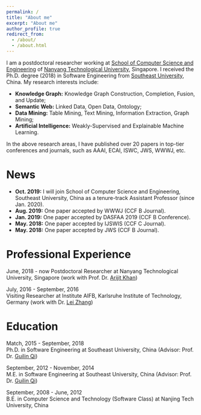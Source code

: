 ```yaml
---
permalink: /
title: "About me"
excerpt: "About me"
author_profile: true
redirect_from: 
  - /about/
  - /about.html
---
```


I am a postdoctoral researcher working at [School of Computer Science and Engineering](http://scse.ntu.edu.sg) of [Nanyang Technological University](https://www.ntu.edu.sg), Singapore. I received the Ph.D. degree (2018) in Software Engineering from [Southeast University](https://www.seu.edu.cn), China. My research interests include:
* **Knowledge Graph:** Knowledge Graph Construction, Completion, Fusion, and Update; 
* **Semantic Web:** Linked Data, Open Data, Ontology;
* **Data Mining:** Table Mining, Text Mining, Information Extraction, Graph Mining;
* **Artificial Intelligence:** Weakly-Supervised and Explainable Machine Learning.

In the above research areas, I have published over 20 papers in top-tier conferences and journals, such as AAAI, ECAI, ISWC, JWS, WWWJ, etc. 

News
======
* **Oct. 2019:** I will join School of Computer Science and Engineering, Southeast University, China as a tenure-track Assistant Professor (since Jan. 2020).
* **Aug. 2019:** One paper accepted by WWWJ (CCF B Journal).
* **Jan. 2019:** One paper accepted by DASFAA 2019 (CCF B Conference).
* **May. 2018:** One paper accepted by IJSWIS (CCF C Journal).
* **May. 2018:** One paper accepted by JWS (CCF B Journal).

Professional Experience
======
June, 2018 - now
Postdoctoral Researcher at Nanyang Technological University, Singapore 
(work with Prof. Dr. [Arijit Khan](https://www.ntu.edu.sg/home/arijit.khan/index.html))

July, 2016 - September, 2016      
Visiting Researcher at Institute AIFB, Karlsruhe Institute of Technology, Germany 
(work with Dr. [Lei Zhang](https://scholar.google.de/citations?user=jr-o314AAAAJ&hl=en))

Education
======
Match, 2015 - September, 2018     
Ph.D. in Software Engineering at Southeast University, China 
(Advisor: Prof. Dr. [Guilin Qi](https://cse.seu.edu.cn/2019/0103/c23024a257135/page.htm))

September, 2012 - November, 2014      
M.E. in Software Engineering at Southeast University, China 
(Advisor: Prof. Dr. [Guilin Qi](https://cse.seu.edu.cn/2019/0103/c23024a257135/page.htm))

September, 2008 - June, 2012   
B.E. in Computer Science and Technology (Software Class) at Nanjing Tech University, China

